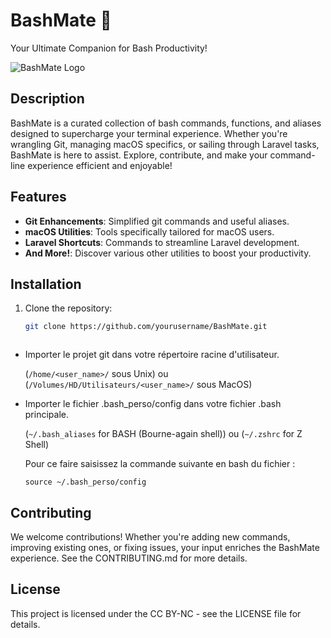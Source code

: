 # BashMate 🚀

Your Ultimate Companion for Bash Productivity!

![BashMate Logo](link-to-logo-if-you-have-one.png)

## Description

BashMate is a curated collection of bash commands, functions, and aliases designed to supercharge your terminal experience. Whether you're wrangling Git, managing macOS specifics, or sailing through Laravel tasks, BashMate is here to assist. Explore, contribute, and make your command-line experience efficient and enjoyable!

## Features

- **Git Enhancements**: Simplified git commands and useful aliases.
- **macOS Utilities**: Tools specifically tailored for macOS users.
- **Laravel Shortcuts**: Commands to streamline Laravel development.
- **And More!**: Discover various other utilities to boost your productivity.

## Installation

1. Clone the repository:
   ```bash
   git clone https://github.com/yourusername/BashMate.git



- Importer le projet git dans votre répertoire racine d'utilisateur.

  (<code>/home/<user_name>/</code> sous Unix) ou (<code>/Volumes/HD/Utilisateurs/<user_name>/</code> sous MacOS)
  
- Importer le fichier .bash_perso/config dans votre fichier .bash principale.

  (<code>\~/.bash_aliases</code> for BASH (Bourne-again shell)) ou (<code>\~/.zshrc</code> for Z Shell)
  
  Pour ce faire saisissez la commande suivante en bash du fichier : 
  
  <code>source ~/.bash_perso/config</code>

## Contributing
We welcome contributions! Whether you're adding new commands, improving existing ones, or fixing issues, your input enriches the BashMate experience. See the CONTRIBUTING.md for more details.

## License
This project is licensed under the CC BY-NC - see the LICENSE file for details.



